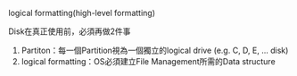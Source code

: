logical formatting(high-level formatting)

Disk在真正使用前，必須再做2件事

1. Partiton：每一個Partition視為一個獨立的logical drive (e.g. C, D, E, ... disk)
2. logical formatting：OS必須建立File Management所需的Data structure